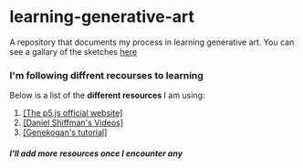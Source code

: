 # learning-generative-art
A repository that documents my process in learning generative art. 
You can see a gallary of the sketches <a href="http://athoug.xyz/p5-js-website/gallary.html">here</a>

### I'm following diffrent recourses to learning
Below is a list of the **different resources** I am using:
1. <a href = "http://p5js.org/" >[The p5.js official website]</a>
1. <a href = "https://www.youtube.com/user/shiffman" >[Daniel Shiffman's Videos]</a>
1. <a href ="http://genekogan.com/code/p5js-transformations/"> [Genekogan's tutorial]</a>

##### I'll add more resources once I encounter any
